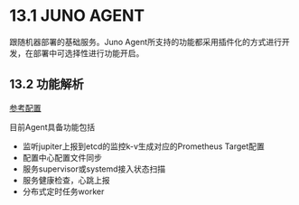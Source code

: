 # 13.1 JUNO AGENT
跟随机器部署的基础服务。Juno Agent所支持的功能都采用插件化的方式进行开发，在部署中可选择性进行功能开启。

## 13.2 功能解析

[参考配置](https://github.com/douyu/juno-agent/blob/master/config/config.toml)

目前Agent具备功能包括
- 监听jupiter上报到etcd的监控k-v生成对应的Prometheus Target配置
- 配置中心配置文件同步
- 服务supervisor或systemd接入状态扫描
- 服务健康检查，心跳上报
- 分布式定时任务worker
